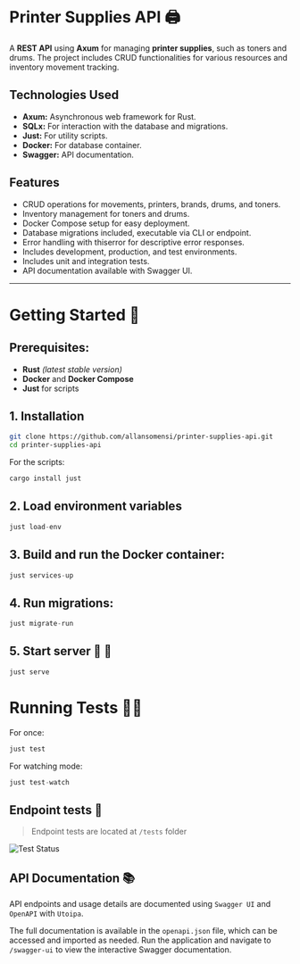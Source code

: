 # Printer Supplies API 🖨️

A **REST API** using **Axum** for managing **printer supplies**, such as toners and drums. The project includes CRUD functionalities for various resources and inventory movement tracking.

## Technologies Used

- **Axum:** Asynchronous web framework for Rust.
- **SQLx:** For interaction with the database and migrations.
- **Just:** For utility scripts.
- **Docker:** For database container.
- **Swagger:** API documentation.

## Features

- CRUD operations for movements, printers, brands, drums, and toners.
- Inventory management for toners and drums.
- Docker Compose setup for easy deployment.
- Database migrations included, executable via CLI or endpoint.
- Error handling with thiserror for descriptive error responses.
- Includes development, production, and test environments.
- Includes unit and integration tests.
- API documentation available with Swagger UI.

---

# Getting Started 🎯
## Prerequisites:

- **Rust** *(latest stable version)*
- **Docker** and **Docker Compose**
- **Just** for scripts

## 1. Installation

``` bash
git clone https://github.com/allansomensi/printer-supplies-api.git
cd printer-supplies-api
```
For the scripts:

``` elixir
cargo install just
```

## 2. Load environment variables

``` elixir
just load-env
```

## 3. Build and run the Docker container:

``` elixir
just services-up
```

## 4. Run migrations:

``` elixir
just migrate-run
```

## 5. Start server 🚀 🚀 

``` elixir
just serve
```

# Running Tests 👨‍🔬

For once:
``` elixir
just test
```

For watching mode:
``` elixir
just test-watch
```

## Endpoint tests 🧪

> Endpoint tests are located at `/tests` folder

![Test Status](https://github.com/user-attachments/assets/9f6627c5-ae2d-42d5-8362-676330031027)

## API Documentation 📚

API endpoints and usage details are documented using `Swagger UI` and `OpenAPI` with `Utoipa`.

The full documentation is available in the `openapi.json` file, which can be accessed and imported as needed. Run the application and navigate to `/swagger-ui` to view the interactive Swagger documentation.
